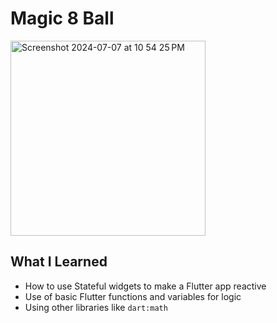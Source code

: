 # Magic 8 Ball

<img width="312" alt="Screenshot 2024-07-07 at 10 54 25 PM" src="https://github.com/carson-keilitz/magic_ball/assets/113474140/7fbe922b-c478-42cc-bdd2-7994a36c5e77">

## What I Learned
- How to use Stateful widgets to make a Flutter app reactive
- Use of basic Flutter functions and variables for logic
- Using other libraries like `dart:math`

